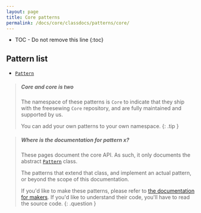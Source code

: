 ```yaml
---
layout: page
title: Core patterns
permalink: /docs/core/classdocs/patterns/core/
---
```

* TOC - Do not remove this line
{:toc}

## Pattern list 

- [`Pattern`](pattern)

> <h5 class="notoc">Core and core is two</h5>
>
> The namespace of these patterns is `Core` to indicate that they ship with
> the freesewing `Core` repository, and are fully maintained and supported by us.
> 
> You can add your own patterns to your own namespace.
{: .tip }

> <h5 class="notoc">Where is the documentation for pattern x?</h5>
>
> These pages document the core API. As such, it only documents the abstract [`Pattern`](pattern) class.
>
> The patterns that extend that class, and implement an actual pattern, or beyond the scope of this documentation.
> 
> If you'd like to make these patterns, please refer to [the documentation for makers](/docs/maker).
> If you'd like to understand their code, you'll have to read the source code.
{: .question }
